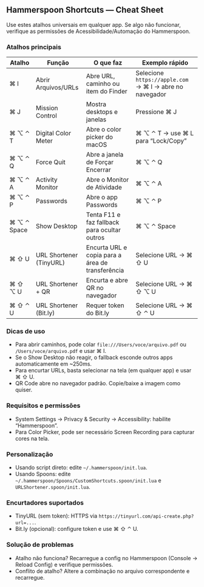 ## Hammerspoon Shortcuts — Cheat Sheet

Use estes atalhos universais em qualquer app. Se algo não funcionar, verifique as permissões de Acessibilidade/Automação do Hammerspoon.

### Atalhos principais

| Atalho | Função | O que faz | Exemplo rápido |
|---|---|---|---|
| ⌘ I | Abrir Arquivos/URLs | Abre URL, caminho ou item do Finder | Selecione `https://apple.com` → ⌘ I → abre no navegador |
| ⌘ J | Mission Control | Mostra desktops e janelas | Pressione ⌘ J |
| ⌘ ⌥ ⌃ T | Digital Color Meter | Abre o color picker do macOS | ⌘ ⌥ ⌃ T → use ⌘ L para “Lock/Copy” |
| ⌘ ⌥ ⌃ Q | Force Quit | Abre a janela de Forçar Encerrar | ⌘ ⌥ ⌃ Q |
| ⌘ ⌥ ⌃ A | Activity Monitor | Abre o Monitor de Atividade | ⌘ ⌥ ⌃ A |
| ⌘ ⌥ ⌃ P | Passwords | Abre o app Passwords | ⌘ ⌥ ⌃ P |
| ⌘ ⌥ ⌃ Space | Show Desktop | Tenta F11 e faz fallback para ocultar outros | ⌘ ⌥ ⌃ Space |
| ⌘ ⇧ U | URL Shortener (TinyURL) | Encurta URL e copia para a área de transferência | Selecione URL → ⌘ ⇧ U |
| ⌘ ⇧ ⌥ U | URL Shortener + QR | Encurta e abre QR no navegador | Selecione URL → ⌘ ⇧ ⌥ U |
| ⌘ ⇧ ⌃ U | URL Shortener (Bit.ly) | Requer token do Bit.ly | Selecione URL → ⌘ ⇧ ⌃ U |

### Dicas de uso

- Para abrir caminhos, pode colar `file:///Users/voce/arquivo.pdf` ou `/Users/voce/arquivo.pdf` e usar ⌘ I.
- Se o Show Desktop não reagir, o fallback esconde outros apps automaticamente em ~250ms.
- Para encurtar URLs, basta selecionar na tela (em qualquer app) e usar ⌘ ⇧ U.
- QR Code abre no navegador padrão. Copie/baixe a imagem como quiser.

### Requisitos e permissões

- System Settings → Privacy & Security → Accessibility: habilite “Hammerspoon”.
- Para Color Picker, pode ser necessário Screen Recording para capturar cores na tela.

### Personalização

- Usando script direto: edite `~/.hammerspoon/init.lua`.
- Usando Spoons: edite `~/.hammerspoon/Spoons/CustomShortcuts.spoon/init.lua` e `URLShortener.spoon/init.lua`.

### Encurtadores suportados

- TinyURL (sem token): HTTPS via `https://tinyurl.com/api-create.php?url=...`.
- Bit.ly (opcional): configure token e use ⌘ ⇧ ⌃ U.

### Solução de problemas

- Atalho não funciona? Recarregue a config no Hammerspoon (Console → Reload Config) e verifique permissões.
- Conflito de atalho? Altere a combinação no arquivo correspondente e recarregue.

